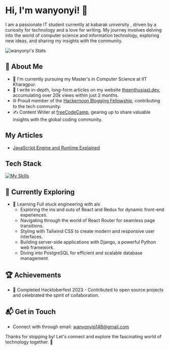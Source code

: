 # Hi, I'm wanyonyi! 👋

I am a passionate IT student currently at kabarak university , driven by a curiosity for technology and a love for writing. My journey involves delving into the world of computer science and information technology, exploring new ideas, and sharing my insights with the community.

![wanyonyi's Stats](https://github-readme-stats.vercel.app/api?username=wanyonyi-dev&theme=vue-dark&show_icons=true&hide_border=true&count_private=true)

## 🚀 About Me

- 🔭 I'm currently pursuing my Master's in Computer Science at IIT Kharagpur.
- 📝 I write in-depth, long-form articles on my website [theenthusiast.dev](https://theenthusiast.dev), accumulating over 20k views within just 2 months.
- 🌐 Proud member of the [Hackernoon Blogging Fellowship](https://hackernoon.com/), contributing to the tech community.
- ✍️ Content Writer at [freeCodeCamp](https://www.freecodecamp.org/), gearing up to share valuable insights with the global coding community.

## My Articles
- [JavaScript Engine and Runtime Explained](https://www.freecodecamp.org/news/javascript-engine-and-runtime-explained/)


## Tech Stack
[![My Skills](https://skillicons.dev/icons?i=js,html,css,wasm,react,mysql,figma,php,c,python)](https://skillicons.dev)

## 🌱 Currently Exploring

- 🚀 Learning Full stuck engineering with alx
  - Exploring the ins and outs of React and Redux for dynamic front-end experiences.
  - Navigating through the world of React Router for seamless page transitions.
  - Styling with Tailwind CSS to create modern and responsive user interfaces.
  - Building server-side applications with Django, a powerful Python web framework.
  - Diving into PostgreSQL for efficient and scalable database management.

 ## 🏆 Achievements

- 🌟 Completed Hacktoberfest 2023 - Contributed to open source projects and celebrated the spirit of collaboration.


## 📬 Get in Touch

- Connect with through email: wanyonyip148@gmail.com

Thanks for stopping by! Let's connect and explore the fascinating world of technology together. 🚀



<!--

